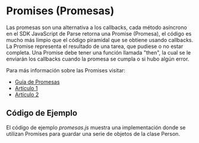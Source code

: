 # Promises (Promesas)
Las promesas son una alternativa a los callbacks, cada método asíncrono en el SDK JavaScript de Parse retorna una Promise (Promesa), el código es mucho más limpio que el código piramidal que se obtiene usando callbacks. La Promise representa el resultado de una tarea, que pudiese o no estar completa. Una Promise debe tener una función llamada "then", la cual se le enviarán los callbacks cuando la promesa se cumpla o si hubo algún error.

Para más información sobre las Promises visitar:

* [Guía de Promesas](https://www.parse.com/docs/js_guide#promises)
* [Artículo 1](http://blog.parse.com/2013/01/29/whats-so-great-about-javascript-promises/)
* [Artículo 2](http://blog.parse.com/2013/06/18/new-docs-for-javascript-files-and-promises/)

## Código de Ejemplo
El código de ejemplo *promesas.js* muestra una implementación donde se utilizan Promises para guardar una serie de objetos de la clase Person.